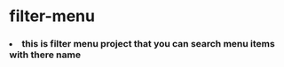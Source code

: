 # filter-menu

### <li>this is filter menu project that you can search menu items with there name</li>


